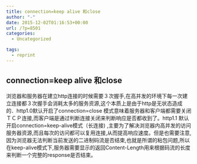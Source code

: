 ```yaml
---
title: connection=keep alive 和close
author: "-"
date: 2015-12-02T01:16:53+00:00
url: /?p=8501
categories:
  - Uncategorized

tags:
  - reprint
---
```

## connection=keep alive 和close
浏览器和服务器在建立http连接的时候需要３次握手,在高并发的环境下每一次建立连接都３次握手会消耗太多的服务资源,这个本质上是由于http是无状态造成的．http1.0默认开启了connection=close 模式意味着服务器和客户端都需要关闭ＴＣＰ连接,而客户端是通过判断连接关闭来判断响应是否都收到了。http1.1 默认开启connection=keep-alive模式（长连接) ,主要为了解决浏览器内高并发的访问服务器资源,而且每次的访问都可以复用连接,从而提高响应速度。但是也需要注意,因为浏览器无法判断当前发送的二进制码流是否结束,也就是所谓的粘包问题,所以在keep-alive模式下,服务器需要显示的返回Content-Length用来根据码流的长度来判断一个完整的response是否结束。